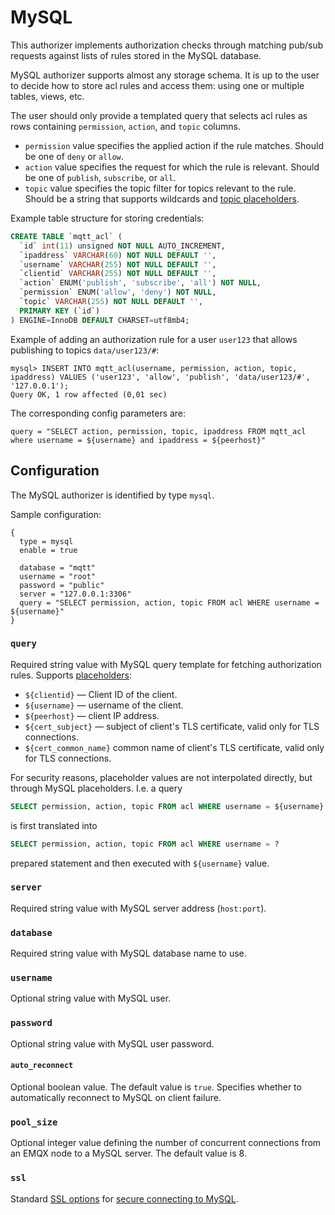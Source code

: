 # MySQL

This authorizer implements authorization checks through matching pub/sub requests against lists of rules stored in the
MySQL database.

MySQL authorizer supports almost any storage schema. It is up to the user to decide how to store acl rules
and access them: using one or multiple tables, views, etc.

The user should only provide a templated query that selects acl rules as rows containing
`permission`, `action`, and `topic` columns.
* `permission` value specifies the applied action if the rule matches. Should be one of `deny` or `allow`.
* `action` value specifies the request for which the rule is relevant. Should be one of `publish`, `subscribe`, or `all`.
* `topic` value specifies the topic filter for topics relevant to the rule. Should be a string that supports wildcards and
[topic placeholders](./authz.md#topic-placeholders).

Example table structure for storing credentials:

```sql
CREATE TABLE `mqtt_acl` (
  `id` int(11) unsigned NOT NULL AUTO_INCREMENT,
  `ipaddress` VARCHAR(60) NOT NULL DEFAULT '',
  `username` VARCHAR(255) NOT NULL DEFAULT '',
  `clientid` VARCHAR(255) NOT NULL DEFAULT '',
  `action` ENUM('publish', 'subscribe', 'all') NOT NULL,
  `permission` ENUM('allow', 'deny') NOT NULL,
  `topic` VARCHAR(255) NOT NULL DEFAULT '',
  PRIMARY KEY (`id`)
) ENGINE=InnoDB DEFAULT CHARSET=utf8mb4;
```

Example of adding an authorization rule for a user `user123` that allows publishing to topics `data/user123/#`:
```
mysql> INSERT INTO mqtt_acl(username, permission, action, topic, ipaddress) VALUES ('user123', 'allow', 'publish', 'data/user123/#', '127.0.0.1');
Query OK, 1 row affected (0,01 sec)
```

The corresponding config parameters are:
```
query = "SELECT action, permission, topic, ipaddress FROM mqtt_acl where username = ${username} and ipaddress = ${peerhost}"
```

## Configuration

The MySQL authorizer is identified by type `mysql`.

Sample configuration:

```
{
  type = mysql
  enable = true

  database = "mqtt"
  username = "root"
  password = "public"
  server = "127.0.0.1:3306"
  query = "SELECT permission, action, topic FROM acl WHERE username = ${username}"
}
```

### `query`

Required string value with MySQL query template for fetching authorization rules. Supports [placeholders](./authz.md#authorization-placeholders):
* `${clientid}` — Client ID of the client.
* `${username}` — username of the client.
* `${peerhost}` — client IP address.
* `${cert_subject}` — subject of client's TLS certificate, valid only for TLS connections.
* `${cert_common_name}` common name of client's TLS certificate, valid only for TLS connections.

For security reasons, placeholder values are not interpolated directly, but through MySQL placeholders.
I.e. a query
```sql
SELECT permission, action, topic FROM acl WHERE username = ${username}
```
is first translated into
```sql
SELECT permission, action, topic FROM acl WHERE username = ?
```
prepared statement and then executed with `${username}` value.

### `server`

Required string value with MySQL server address (`host:port`).

### `database`

Required string value with MySQL database name to use.

### `username`

Optional string value with MySQL user.

### `password`

Optional string value with MySQL user password.

#### `auto_reconnect`

Optional boolean value. The default value is `true`. Specifies whether to automatically reconnect to
MySQL on client failure.

### `pool_size`

Optional integer value defining the number of concurrent connections from an EMQX node to a MySQL server.
The default value is 8.

### `ssl`

Standard [SSL options](../configuration/configuration.md#tls-ssl-ciphers) for [secure connecting to MySQL](https://dev.mysql.com/doc/refman/en/using-encrypted-connections.html).
